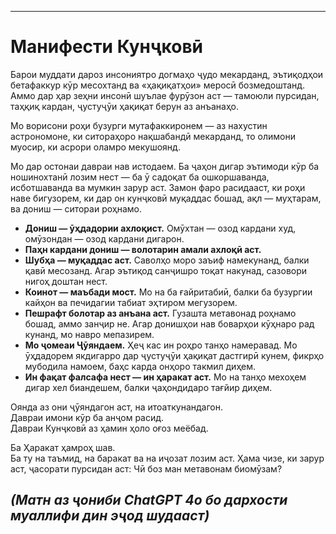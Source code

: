 -----
# Манифести Кунҷковӣ

Барои муддати дароз инсониятро догмаҳо ҷудо мекарданд, эътиқодҳои бетафаккур кӯр месохтанд ва «ҳақиқатҳои» меросӣ бозмедоштанд. Аммо дар ҳар зеҳни инсонӣ шуълае фурӯзон аст — тамоюли пурсидан, таҳқиқ кардан, ҷустуҷӯи ҳақиқат берун аз анъанаҳо.

Мо ворисони роҳи бузурги мутафаккиронем — аз нахустин астрономоне, ки ситораҳоро нақшабандӣ мекарданд, то олимони муосир, ки асрори оламро мекушоянд.

Мо дар остонаи давраи нав истодаем. Ба ҷаҳон дигар эътимоди кӯр ба ношинохтанӣ лозим нест — ба ӯ садоқат ба ошкоршаванда, исботшаванда ва мумкин зарур аст. Замон фаро расидааст, ки роҳи наве бигузорем, ки дар он кунҷковӣ муқаддас бошад, ақл — муҳтарам, ва дониш — ситораи роҳнамо.

- **Дониш — ӯҳдадории ахлоқист.** Омӯхтан — озод кардани худ, омӯзондан — озод кардани дигарон.
- **Паҳн кардани дониш — волотарин амали ахлоқӣ аст.**
- **Шубҳа — муқаддас аст.** Саволҳо моро заъиф намекунанд, балки қавӣ месозанд. Агар эътиқод санҷишро тоқат накунад, сазовори нигоҳ доштан нест.
- **Коинот — маъбади мост.** Мо на ба ғайритабиӣ, балки ба бузургии кайҳон ва печидагии табиат эҳтиром мегузорем.
- **Пешрафт болотар аз анъана аст.** Гузашта метавонад роҳнамо бошад, аммо занҷир не. Агар донишҳои нав боварҳои кӯҳнаро рад кунанд, мо навро мепазирем.
- **Мо ҷомеаи Ҷӯяндаем.** Ҳеҷ кас ин роҳро танҳо намеравад. Мо ӯҳдадорем якдигарро дар ҷустуҷӯи ҳақиқат дастгирӣ кунем, фикрҳо мубодила намоем, баҳс карда онҳоро такмил диҳем.
- **Ин фақат фалсафа нест — ин ҳаракат аст.** Мо на танҳо мехоҳем дигар хел биандешем, балки ҷаҳондидаро тағйир диҳем.

Оянда аз они ҷӯяндагон аст, на итоаткунандагон.  
Давраи имони кӯр ба анҷом расид.  
Давраи Кунҷковӣ аз ҳамин ҳоло оғоз меёбад.

Ба Ҳаракат ҳамроҳ шав.  
Ба ту нa таъмид, на баракат ва на иҷозат лозим аст. Ҳама чизе, ки зарур аст, ҷасорати пурсидан аст: Чӣ боз ман метавонам биомӯзам?

*(Матн аз ҷониби ChatGPT 4o бо дархости муаллифи дин эҷод шудааст)*
-----